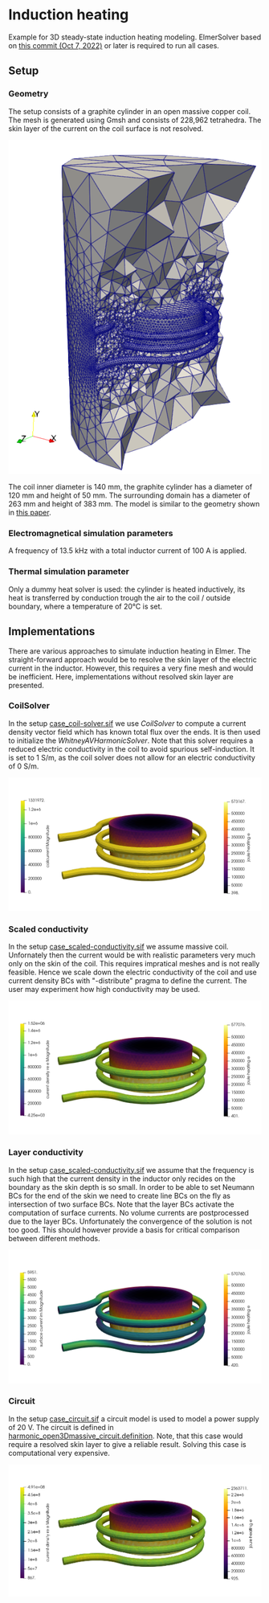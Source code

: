# Induction heating

Example for 3D steady-state induction heating modeling. ElmerSolver based on [this commit (Oct 7, 2022)](https://github.com/ElmerCSC/elmerfem/commit/0ff29c7213bfe81ab9f79de7650118d69bec1ab4) or later is required to run all cases.

## Setup

### Geometry

The setup consists of a graphite cylinder in an open massive copper coil. The mesh is generated using Gmsh and consists of 228,962 tetrahedra. The skin layer of the current on the coil surface is not resolved.

![setup](./images/setup-inductionheating.png)

The coil inner diameter is 140 mm, the graphite cylinder has a diameter of 120 mm and height of 50 mm. The surrounding domain has a diameter of 263 mm and height of 383 mm. The model is similar to the geometry shown in [this paper](https://doi.org/10.1016/j.jcrysgro.2022.126750).

### Electromagnetical simulation parameters

A frequency of 13.5 kHz with a total inductor current of 100 A is applied.

### Thermal simulation parameter

Only a dummy heat solver is used: the cylinder is heated inductively, its heat is transferred by conduction trough the air to the coil / outside boundary, where a temperature of 20°C is set.

## Implementations

There are various approaches to simulate induction heating in Elmer. The straight-forward approach would be to resolve the skin layer of the electric current in the inductor. However, this requires a very fine mesh and would be inefficient. Here, implementations without resolved skin layer are presented.

### CoilSolver

In the setup [case_coil-solver.sif](./case_coil-solver.sif) we use *CoilSolver* to compute a current density vector field which has known total flux over the ends. It is then used to initialize the *WhitneyAVHarmonicSolver*. Note that this solver requires a reduced electric conductivity in the coil to avoid spurious self-induction. It is set to 1 S/m, as the coil solver does not allow for an electric conductivity of 0 S/m.

![result coilsolver](./images/result-coilsolver.png)

### Scaled conductivity

In the setup [case_scaled-conductivity.sif](./case_scaled-conductivity.sif) we assume massive coil. Unfornately then the current would be with realistic parameters very much only on the skin of the coil. This requires impratical meshes and is not really feasible. Hence we scale down the electric conductivity of the coil and use current density BCs with "-distribute" pragma to define the current. The user may experiment how high conductivity may be used.

![result scaled conductivity](./images/result-scaled-conductivity.png)

### Layer conductivity

In the setup [case_scaled-conductivity.sif](./case_scaled-conductivity.sif) we assume that the frequency is such high that the current density in the inductor only recides on the boundary as the skin depth is so small. In order to be able to set Neumann BCs for the end of the skin we need to create line BCs on the fly as intersection of two surface BCs. Note that the layer BCs activate the computation of surface currents. No volume currents are postprocessed due to the layer BCs. Unfortunately the convergence of the solution is not too good. This should however provide a basis for critical comparison between different methods.

![result layer conductivity](./images/result-layer-conductivity.png)

### Circuit

In the setup [case_circuit.sif](./case_circuit.sif) a circuit model is used to model a power supply of 20 V. The circuit is defined in [harmonic_open3Dmassive_circuit.definition](./harmonic_open3Dmassive_circuit.definition).
Note, that this case would require a resolved skin layer to give a reliable result. Solving this case is computational very expensive.

![result circuit](./images/result-circuit.png)
